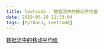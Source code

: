 ```yaml
---
title: leetcode : 数据流中的移动平均值
date: 2019-05-29 11:33:04
tags: [Python3, Leetcode]
---
```


[数据流中的移动平均值](https://leetcode-cn.com/problems/moving-average-from-data-stream/)


